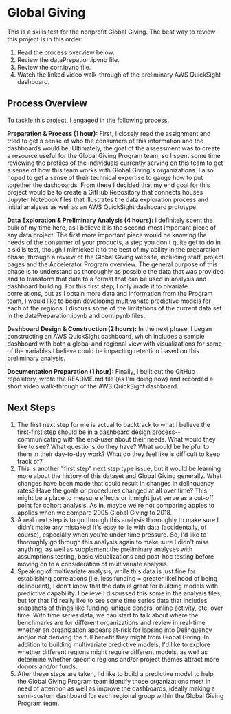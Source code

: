 # Global Giving
This is a skills test for the nonprofit Global Giving. The best way to review this project is in this order:
1. Read the process overview below.
2. Review the dataPrepation.ipynb file.
3. Review the corr.ipynb file.
4. Watch the linked video walk-through of the preliminary AWS QuickSight dashboard.

## Process Overview
To tackle this project, I engaged in the following process. 

**Preparation & Process (1 hour):** First, I closely read the assignment and tried to get a sense of who the consumers of this information and the dashboards would be. Ultimately, the goal of the assessment was to create a resource useful for the Global Giving Program team, so I spent some time reviewing the profiles of the individuals currently serving on this team to get a sense of how this team works with Global Giving's organizations. I also hoped to get a sense of their technical expertise to gauge how to put together the dashboards. From there I decided that my end goal for this project would be to create a GitHub Repository that connects houses Jupyter Notebook files that illustrates the data exploration process and initial analyses as well as an AWS QuickSight dashboard prototype.

**Data Exploration & Preliminary Analysis (4 hours):** I definitely spent the bulk of my time here, as I believe it is the second-most important piece of any data project. The first more important piece would be knowing the needs of the consumer of your products, a step you don't quite get to do in a skills test, though I mimicked it to the best of my ability in the preparation phase, through a review of the Global Giving website, including staff, project pages and the Accelerator Program overview. The general purpose of this phase is to understand as thoroughly as possible the data that was provided and to transform that data to a format that can be used in analysis and dashboard building. For this first step, I only made it to bivariate correlations, but as I obtain more data and information from the Program team, I would like to begin developing multivariate predictive models for each of the regions. I discuss some of the limitations of the current data set in the dataPreparation.ipynb and corr.ipynb files.

**Dashboard Design & Construction (2 hours):** In the next phase, I began constructing an AWS QuickSight dashboard, which includes a sample dashboard with both a global and regional view with visualizations for some of the variables I believe could be impacting retention based on this preliminary analysis. 

**Documentation Preparation (1 hour):** Finally, I built out the GitHub repository, wrote the README.md file (as I'm doing now) and recorded a short video walk-through of the AWS QuickSight dashboard.

## Next Steps
1. The first next step for me is actual to backtrack to what I believe the first-first step should be in a dashboard design process--communicating with the end-user about their needs. What would they like to see? What questions do they have? What would be helpful to them in their day-to-day work? What do they feel like is difficult to keep track of? 
2. This is another "first step" next step type issue, but it would be learning more about the history of this dataset and Global Giving generally. What changes have been made that could result in changes in delinquency rates? Have the goals or procedures changed at all over time? This might be a place to measure effects or it might just serve as a cut-off point for cohort analysis. As in, maybe we're not comparing apples to applies when we compare 2005 Global Giving to 2018. 
3. A real next step is to go through this analysis thoroughly to make sure I didn't make any mistakes! It's easy to lie with data (accidentally, of course), especially when you're under time pressure. So, I'd like to thoroughly go through this analysis again to make sure I didn't miss anything, as well as supplement the preliminary analyses with assumptions testing, basic visualizations and post-hoc testing before moving on to a consideration of multivariate analysis.
4. Speaking of multivariate analysis, while this data is just fine for establishing correlations (i.e. less funding = greater likelihood of being delinquent), I don't know that the data is great for building models with predictive capability. I believe I discussed this some in the analysis files, but for that I'd really like to see some time series data that includes snapshots of things like funding, unique donors, online activity, etc. over time. With time series data, we can start to talk about where the benchmarks are for different organizations and review in real-time whether an organization appears at-risk for lapsing into Delinquency and/or not deriving the full benefit they might from Global Giving. In addition to building multivariate predictive models, I'd like to explore whether different regions might require different models, as well as determine whether specific regions and/or project themes attract more donors and/or funds.
5. After these steps are taken, I'd like to build a predictive model to help the Global Giving Program team identify those organizations most in need of attention as well as improve the dashboards, ideally making a semi-custom dashboard for each regional group within the Global Giving Program team. 



